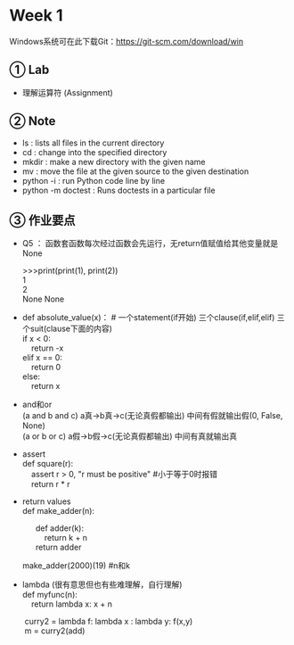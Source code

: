 # Week 1 
Windows系统可在此下载Git：https://git-scm.com/download/win

## ① Lab
* 理解运算符 (Assignment)
## ② Note

* ls : lists all files in the current directory
* cd <path to directory>: change into the specified directory
* mkdir <directory name>: make a new directory with the given name
* mv <source path> <destination path>: move the file at the given source to the given destination
* python -i : run Python code line by line
* python -m doctest : Runs doctests in a particular file
## ③ 作业要点
* Q5 ： 函数套函数每次经过函数会先运行，无return值赋值给其他变量就是None  
  
  \>>>print(print(1), print(2))  
  1  
  2  
  None None
  
* def absolute_value(x)：   # 一个statement(if开始) 三个clause(if,elif,elif) 三个suit(clause下面的内容)  
	if x < 0:  
	&nbsp;&nbsp;&nbsp;&nbsp;return -x  
	elif x == 0:  
  &nbsp;&nbsp;&nbsp;&nbsp;return 0  
	else:  
	&nbsp;&nbsp;&nbsp;&nbsp;return x  

* and和or  
(a and b and c) a真->b真->c(无论真假都输出) 中间有假就输出假(0, False, None)  
(a or b or c)   a假->b假->c(无论真假都输出) 中间有真就输出真

* assert  
def square(r):  
&nbsp;&nbsp;&nbsp;&nbsp;assert r > 0, "r must be positive" #小于等于0时报错  
&nbsp;&nbsp;&nbsp;&nbsp;return r * r
    
* return values  
def make_adder(n):  
	
&nbsp;&nbsp;&nbsp;&nbsp;&nbsp;&nbsp;&nbsp;&nbsp;&nbsp;&nbsp;&nbsp;&nbsp;def adder(k):  
&nbsp;&nbsp;&nbsp;&nbsp;&nbsp;&nbsp;&nbsp;&nbsp;&nbsp;&nbsp;&nbsp;&nbsp;&nbsp;&nbsp;&nbsp;&nbsp;return k + n  
&nbsp;&nbsp;&nbsp;&nbsp;&nbsp;&nbsp;&nbsp;&nbsp;&nbsp;&nbsp;&nbsp;&nbsp;return adder  
	
&nbsp;&nbsp;&nbsp;&nbsp;&nbsp;&nbsp;make_adder(2000)(19)    #n和k

* lambda (很有意思但也有些难理解，自行理解)   
def myfunc(n):  
&nbsp;&nbsp;&nbsp;&nbsp;return lambda x: x + n  

&nbsp;&nbsp;&nbsp;&nbsp;&nbsp;&nbsp;&nbsp;curry2 = lambda f: lambda x : lambda y: f(x,y)  
&nbsp;&nbsp;&nbsp;&nbsp;&nbsp;&nbsp;&nbsp;m = curry2(add)  
